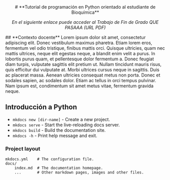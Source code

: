 <center>
# **Tutorial de programación en Python orientado al estudiante de Bioquímica**

*En el siguiente enlace puede acceder al Trabajo de Fin de Grado QUE PASAAA (URL PDF)*
</center>
## **Contexto docente**
Lorem ipsum dolor sit amet, consectetur adipiscing elit. Donec vestibulum maximus pharetra. Etiam lorem eros, fermentum vel odio tristique, finibus mattis orci. Quisque ultricies, quam nec mattis ultrices, neque elit egestas neque, a blandit enim velit a purus. In lobortis purus quam, et pellentesque dolor fermentum a. Donec feugiat diam turpis, vulputate sagittis elit pretium ut. Nullam tincidunt mauris risus, quis efficitur dui vulputate at. Morbi ultrices cursus neque in sagittis. Duis ac placerat massa. Aenean ultricies consequat metus non porta. Donec et sodales sapien, ac sodales dolor. Etiam ac tellus in orci tempus pulvinar. Nam ipsum est, condimentum sit amet metus vitae, fermentum gravida neque.

## **Introducción a Python**

* `mkdocs new [dir-name]` - Create a new project.
* `mkdocs serve` - Start the live-reloading docs server.
* `mkdocs build` - Build the documentation site.
* `mkdocs -h` - Print help message and exit.

### Project layout

    mkdocs.yml    # The configuration file.
    docs/
        index.md  # The documentation homepage.
        ...       # Other markdown pages, images and other files.
